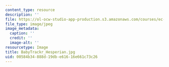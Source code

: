 ```yaml
---
content_type: resource
description: ''
file: https://ol-ocw-studio-app-production.s3.amazonaws.com/courses/ec-710-d-lab-medical-technologies-for-the-developing-world-spring-2010/00584b34888d19dbe61616e661c73c26_copy_of_BabyTrackr_Hesperian.jpg
file_type: image/jpeg
image_metadata:
  caption: ''
  credit: ''
  image-alt: ''
resourcetype: Image
title: BabyTrackr_Hesperian.jpg
uid: 00584b34-888d-19db-e616-16e661c73c26
---
```


